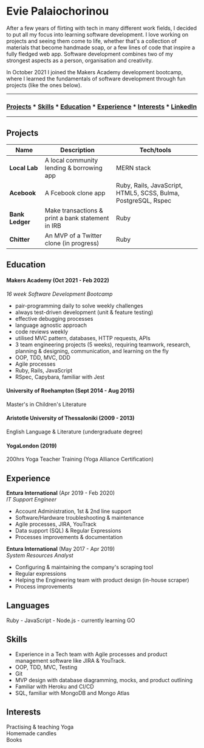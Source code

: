 # Evie Palaiochorinou

After a few years of flirting with tech in many different work fields, I decided to put all my focus into learning software development. I love working on projects and seeing them come to life, whether that's a collection of materials that become handmade soap, or a few lines of code that inspire a fully fledged web app. Software development combines two of my strongest aspects as a person, organisation and creativity.

In October 2021 I joined the Makers Academy development bootcamp, where I learned the fundamentals of software development through fun projects (like the ones below).

---
### [Projects](#project) * [Skills](#skills) * [Education](#education) * [Experience](#experience) * [Interests](#interests) * [LinkedIn](https://www.linkedin.com/in/eviepalaiochorinou/ "linkedin")
---

## Projects

| Name                         | Description       | Tech/tools        |
| ---------------------------- | ----------------- | ----------------- |
| **Local Lab**            | A local community lending & borrowing app | MERN stack |
| **Acebook** | A Fcebook clone app | Ruby, Rails, JavaScript, HTML5, SCSS, Bulma, PostgreSQL, Rspec|
| **Bank Ledger** | Make transactions & print a bank statement in IRB | Ruby |
| **Chitter** | An MVP of a Twitter clone (in progress) | Ruby |

## Education

#### Makers Academy (Oct 2021 - Feb 2022)
_16 week Software Development Bootcamp_

- pair-programming daily to solve weekly challenges
- always test-driven development (unit & feature testing)
- effective debugging processes
- language agnostic approach
- code reviews weekly
- utilised MVC pattern, databases, HTTP requests, APIs
- 3 team engineering projects (5 weeks), requiring teamwork, research, planning & designing, communication, and learning on the fly
- OOP, TDD, MVC, DDD
- Agile processes
- Ruby, Rails, JavaScript
- RSpec, Capybara, familiar with Jest

#### University of Roehampton (Sept 2014 - Aug 2015)

Master's in Children's Literature

#### Aristotle University of Thessaloniki (2009 - 2013)

English Language & Literature (undergraduate degree)

#### YogaLondon (2019)

200hrs Yoga Teacher Training (Yoga Alliance Certification)

## Experience

**Entura International** (Apr 2019 - Feb 2020)  
_IT Support Engineer_

- Account Administration, 1st & 2nd line support
- Software/Hardware troubleshooting & maintenance
- Agile processes, JIRA, YouTrack
- Data support (SQL) & Regular Expressions
- Processes improvements & documentation


**Entura International** (May 2017 - Apr 2019)  
_System Resources Analyst_

- Configuring & maintaining the company's scraping tool
- Regular expressions
- Helping the Engineering team with product design (in-house scraper)
- Process improvements

## Languages

Ruby - JavaScript - Node.js - currently learning GO

## Skills

- Experience in a Tech team with Agile processes and product management software like JIRA & YouTrack.
- OOP, TDD, MVC, Testing
- Git
- MVP design with database diagramming, mocks, and product outlining
- Familiar with Heroku and CI/CD
- SQL, familiar with MongoDB and Mongo Atlas

## Interests

Practising & teaching Yoga\
Homemade candles\
Books

